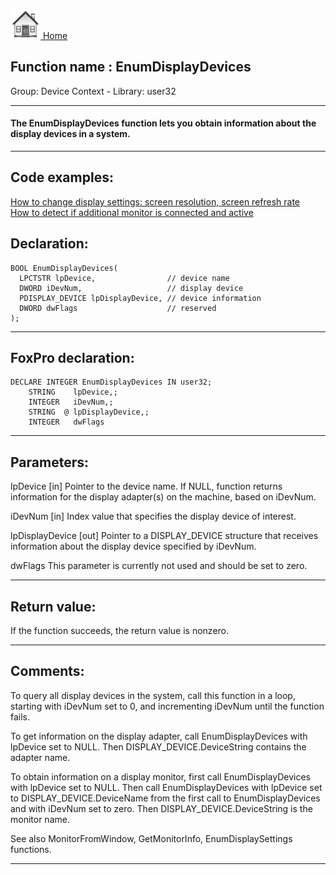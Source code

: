 [<img src="../../images/home.png"> Home ](https://github.com/VFPX/Win32API)  

## Function name : EnumDisplayDevices
Group: Device Context - Library: user32    
***  


#### The EnumDisplayDevices function lets you obtain information about the display devices in a system. 
***  


## Code examples:
[How to change display settings: screen resolution, screen refresh rate](../../samples/sample_374.md)  
[How to detect if additional monitor is connected and active](../../samples/sample_542.md)  

## Declaration:
```foxpro  
BOOL EnumDisplayDevices(
  LPCTSTR lpDevice,                // device name
  DWORD iDevNum,                   // display device
  PDISPLAY_DEVICE lpDisplayDevice, // device information
  DWORD dwFlags                    // reserved
);  
```  
***  


## FoxPro declaration:
```foxpro  
DECLARE INTEGER EnumDisplayDevices IN user32;
	STRING    lpDevice,;
	INTEGER   iDevNum,;
	STRING  @ lpDisplayDevice,;
	INTEGER   dwFlags  
```  
***  


## Parameters:
lpDevice 
[in] Pointer to the device name. If NULL, function returns information for the display adapter(s) on the machine, based on iDevNum.

iDevNum 
[in] Index value that specifies the display device of interest. 

lpDisplayDevice 
[out] Pointer to a DISPLAY_DEVICE structure that receives information about the display device specified by iDevNum.

dwFlags 
This parameter is currently not used and should be set to zero.  
***  


## Return value:
If the function succeeds, the return value is nonzero.   
***  


## Comments:
To query all display devices in the system, call this function in a loop, starting with iDevNum set to 0, and incrementing iDevNum until the function fails.  
  
To get information on the display adapter, call EnumDisplayDevices with lpDevice set to NULL. Then DISPLAY_DEVICE.DeviceString contains the adapter name.   
  
To obtain information on a display monitor, first call EnumDisplayDevices with lpDevice set to NULL. Then call EnumDisplayDevices with lpDevice set to DISPLAY_DEVICE.DeviceName from the first call to EnumDisplayDevices and with iDevNum set to zero. Then DISPLAY_DEVICE.DeviceString is the monitor name.   
  
See also MonitorFromWindow, GetMonitorInfo, EnumDisplaySettings functions.  
  
***  

